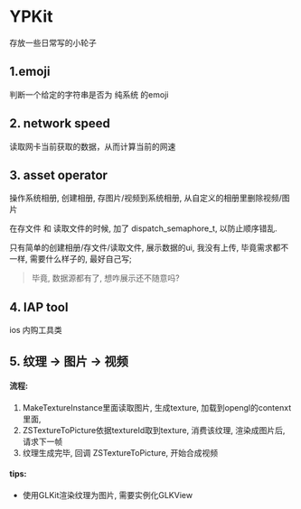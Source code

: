 # YPKit

存放一些日常写的小轮子

## 1.emoji
判断一个给定的字符串是否为 纯系统 的emoji
 
## 2. network speed
读取网卡当前获取的数据，从而计算当前的网速

## 3. asset operator
操作系统相册, 创建相册, 存图片/视频到系统相册, 从自定义的相册里删除视频/图片

在存文件 和 读取文件的时候, 加了 dispatch_semaphore_t, 以防止顺序错乱.

只有简单的创建相册/存文件/读取文件, 展示数据的ui, 我没有上传, 毕竟需求都不一样, 需要什么样子的, 最好自己写;

> 毕竟, 数据源都有了, 想咋展示还不随意吗?

## 4. IAP tool
ios 内购工具类

## 5. 纹理 -> 图片 -> 视频
#### 流程:
1. MakeTextureInstance里面读取图片, 生成texture, 加载到opengl的contenxt里面,
2. ZSTextureToPicture依据textureId取到texture, 消费该纹理, 渲染成图片后, 请求下一帧
3. 纹理生成完毕, 回调 ZSTextureToPicture, 开始合成视频

#### tips:
- 使用GLKit渲染纹理为图片, 需要实例化GLKView

